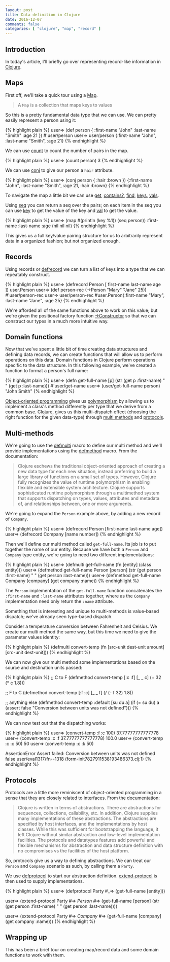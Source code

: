 ```yaml
---
layout: post
title: Data definition in Clojure
date: 2016-12-07
comments: false
categories: [ "clojure", "map", "record" ]
---
```


## Introduction

In today's article, I'll briefly go over representing record-like information in [Clojure](http://clojure.org/).

## Maps

First off, we'll take a quick tour using a [Map](http://clojure.org/reference/data_structures#Maps). 

> A `Map` is a collection that maps keys to values

So this is a pretty fundamental data type that we can use. We can pretty easily represent a person using it:

{% highlight plain %}
user=> (def person { :first-name "John" :last-name "Smith" :age 21 })
#'user/person
user=> user/person
{:first-name "John", :last-name "Smith", :age 21}
{% endhighlight %}

We can use [count](http://clojure.github.io/clojure/clojure.core-api.html#clojure.core/count) to count the number of pairs in the map.

{% highlight plain %}
user=> (count person)
3
{% endhighlight %}

We can use [conj](http://clojure.github.io/clojure/clojure.core-api.html#clojure.core/conj) to give our person a `hair` attribute.

{% highlight plain %}
user=> (conj person { :hair :brown })
{:first-name "John", :last-name "Smith", :age 21, :hair :brown}
{% endhighlight %}

To navigate the map a little bit we can use [get](http://clojure.github.io/clojure/clojure.core-api.html#clojure.core/get), [contains?](http://clojure.github.io/clojure/clojure.core-api.html#clojure.core/contains?), [find](http://clojure.github.io/clojure/clojure.core-api.html#clojure.core/find), [keys](http://clojure.github.io/clojure/clojure.core-api.html#clojure.core/keys), [vals](http://clojure.github.io/clojure/clojure.core-api.html#clojure.core/vals).

Using [seq](http://clojure.github.io/clojure/clojure.core-api.html#clojure.core/seq) you can return a seq over the pairs; on each item in the seq you can use [key](http://clojure.github.io/clojure/clojure.core-api.html#clojure.core/key) to get the value of the key and [val](http://clojure.github.io/clojure/clojure.core-api.html#clojure.core/val) to get the value.

{% highlight plain %}
user=> (map #(println (key %1)) (seq person))
:first-name
:last-name
:age
(nil nil nil)
{% endhighlight %}

This gives us a full key/value pairing structure for us to arbitrarily represent data in a organized fashion; but not organized enough.

## Records

Using records or [defrecord](http://clojure.github.io/clojure/clojure.core-api.html#clojure.core/defrecord) we can turn a list of keys into a type that we can repeatably construct.

{% highlight plain %}
user=> (defrecord Person [ first-name last-name age ])
user.Person
user=> (def person-rec (->Person "Mary" "Jane" 25))
#'user/person-rec
user=> user/person-rec
#user.Person{:first-name "Mary", :last-name "Jane", :age 25}
{% endhighlight %}

We're afforded all of the same functions above to work on this value; but we're given the positional factory function [->Constructor](http://clojure.github.io/clojure/clojure.reflect-api.html#clojure.reflect/->Constructor) so that we can construct our types in a much more intuitive way.

## Domain functions

Now that we've spent a little bit of time creating data structures and defining data records, we can create functions that will allow us to perform operations on this data. Domain functions in Clojure perform operations specific to the data structure. In this following example, we've created a function to format a person's full name:

{% highlight plain %}
user=> (defn get-full-name [p] (str (get p :first-name) " " (get p :last-name)))
#'user/get-name
user=> (user/get-full-name person)
"John Smith"
{% endhighlight %}

[Object-oriented programming](https://en.wikipedia.org/wiki/Object-oriented_programming) gives us [polymorphism](https://en.wikipedia.org/wiki/Polymorphism_(computer_science)) by allowing us to implement a class's method differently per type that we derive from a common base. Clojure, gives us this multi-dispatch effect (choosing the right function for the given data-type) through [multi methods](http://clojure.org/reference/multimethods) and [protocols](http://clojure.org/reference/protocols).

## Multi-methods

We're going to use the [defmulti](https://clojuredocs.org/clojure.core/defmulti) macro to define our multi method and we'll provide implementations using the [defmethod](https://clojuredocs.org/clojure.core/defmethod) macro. From the documentation:

> Clojure eschews the traditional object-oriented approach of creating a new data type for each new situation, instead preferring to build a large library of functions on a small set of types. However, Clojure fully recognizes the value of runtime polymorphism in enabling flexible and extensible system architecture. Clojure supports sophisticated runtime polymorphism through a multimethod system that supports dispatching on types, values, attributes and metadata of, and relationships between, one or more arguments.

We're going to expand the `Person` example above, by adding a new record of `Company`. 

{% highlight plain %}
user=> (defrecord Person [first-name last-name age])
user=> (defrecord Company [name number])
{% endhighlight %}

Then we'll define our multi method called `get-full-name`. Its job is to put together the name of our entity. Because we have both a `Person` and `Company` type entity, we're going to need two different implementations:

{% highlight plain %}
user=> (defmulti get-full-name (fn [entity] (class entity)))
user=> (defmethod get-full-name Person [person] (str (get person :first-name) " " (get person :last-name)))
user=> (defmethod get-full-name Company [company] (get company :name))
{% endhighlight %}

The `Person` implementation of the `get-full-name` function concatenates the `:first-name` and `:last-name` attributes together, where as the `Company` implementation need only return the `:name` attribute.

Something that is interesting and unique to multi-methods is value-based dispatch; we've already seen type-based dispatch. 

Consider a temperature conversion between Fahrenheit and Celsius. We create our multi method the same way, but this time we need to give the parameter values identity:

{% highlight plain %}
(defmulti convert-temp (fn [src-unit dest-unit amount] [src-unit dest-unit]))
{% endhighlight %} 

We can now give our multi method some implementations based on the source and destination units passed:

{% highlight plain %}
;; C to F
(defmethod convert-temp [:c :f] [_ _ c] (+ 32 (* c 1.8)))

;; F to C
(defmethod convert-temp [:f :c] [_ _ f] (/ (- f 32) 1.8))

;; anything else
(defmethod convert-temp :default 
  [su du a] 
  (if (= su du) 
    a 
    (assert false "Conversion between units was not defined")))
{% endhighlight %}

We can now test out that the dispatching works:

{% highlight plain %}
user=> (convert-temp :f :c 100)
37.77777777777778
user=> (convert-temp :c :f 37.77777777777778)
100.0
user=> (convert-temp :c :c 50)
50
user=> (convert-temp :c :k 50)

AssertionError Assert failed: Conversion between units was not defined
false  user/eval1317/fn--1318 (form-init7827911538193486373.clj:1)
{% endhighlight %}

## Protocols

Protocols are a little more reminiscent of object-oriented programming in a sense that they are closely related to interfaces. From the documentation:

> Clojure is written in terms of abstractions. There are abstractions for sequences, collections, callability, etc. In addition, Clojure supplies many implementations of these abstractions. The abstractions are specified by host interfaces, and the implementations by host classes. While this was sufficient for bootstrapping the language, it left Clojure without similar abstraction and low-level implementation facilities. The protocols and datatypes features add powerful and flexible mechanisms for abstraction and data structure definition with no compromises vs the facilities of the host platform.

So, protocols give us a way to defining abstractions. We can treat our `Person` and `Company` scenario as such, by calling them a `Party`.

We use [defprotocol](http://clojure.github.io/clojure/clojure.core-api.html#clojure.core/defprotocol) to start our abstraction definition. [extend-protocol](http://clojure.github.io/clojure/clojure.core-api.html#clojure.core/extend-protocol) is then used to supply implementations.

{% highlight plain %}
user=> (defprotocol Party
  #_=>   (get-full-name [entity]))

user=> (extend-protocol Party
  #_=>   Person
  #_=>   (get-full-name [person] (str (get person :first-name) " " (get person :last-name))))

user=> (extend-protocol Party
  #_=>   Company
  #_=>   (get-full-name [company] (get company :name)))
{% endhighlight %}

## Wrapping up

This has been a brief tour on creating map/record data and some domain functions to work with them.

